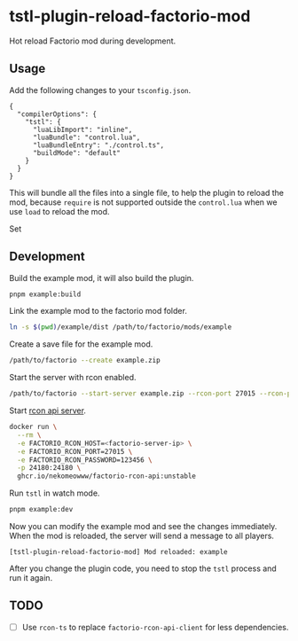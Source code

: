 # tstl-plugin-reload-factorio-mod

Hot reload Factorio mod during development.

## Usage

Add the following changes to your `tsconfig.json`.

```json5
{
  "compilerOptions": {
    "tstl": {
      "luaLibImport": "inline",
      "luaBundle": "control.lua",
      "luaBundleEntry": "./control.ts",
      "buildMode": "default"
    }
  }
}
```

This will bundle all the files into a single file, to help the plugin to reload the mod, because `require` is not supported outside the `control.lua` when we use `load` to reload the mod.

Set

## Development

Build the example mod, it will also build the plugin.

```bash
pnpm example:build
```

Link the example mod to the factorio mod folder.

```bash
ln -s $(pwd)/example/dist /path/to/factorio/mods/example
```

Create a save file for the example mod.

```bash
/path/to/factorio --create example.zip
```

Start the server with rcon enabled.

```bash
/path/to/factorio --start-server example.zip --rcon-port 27015 --rcon-password "123456"
```

Start [rcon api server](https://github.com/nekomeowww/factorio-rcon-api).

```bash
docker run \
  --rm \
  -e FACTORIO_RCON_HOST=<factorio-server-ip> \
  -e FACTORIO_RCON_PORT=27015 \
  -e FACTORIO_RCON_PASSWORD=123456 \
  -p 24180:24180 \
  ghcr.io/nekomeowww/factorio-rcon-api:unstable
```

Run `tstl` in watch mode.

```bash
pnpm example:dev
```

Now you can modify the example mod and see the changes immediately. When the mod is reloaded, the server will send a message to all players.

```text
[tstl-plugin-reload-factorio-mod] Mod reloaded: example
```

After you change the plugin code, you need to stop the `tstl` process and run it again.

## TODO

- [ ] Use `rcon-ts` to replace `factorio-rcon-api-client` for less dependencies.
